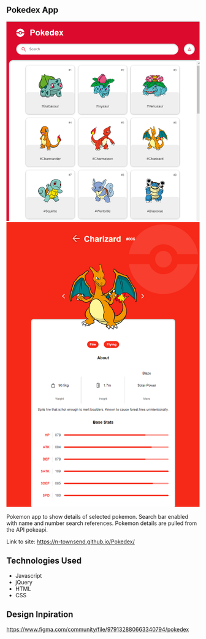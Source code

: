 ## Pokedex App

<img src="./assets/homescreen.png"> <img src="./assets/pokemon_details.png">

Pokemon app to show details of selected pokemon. Search bar enabled with name and number search references.
Pokemon details are pulled from the API pokeapi.

Link to site: https://n-townsend.github.io/Pokedex/

## Technologies Used

- Javascript
- jQuery
- HTML
- CSS

## Design Inpiration

https://www.figma.com/community/file/979132880663340794/pokedex